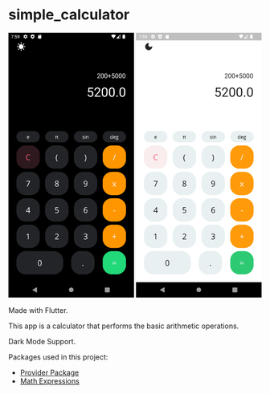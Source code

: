 # simple_calculator

<p align="center">
  <img src="Screenshot_20220924_195940.png" width="250" title="Light Mode UI">
  <img src="  Screenshot_20220924_195949.png" width="250" title="Dark Mode UI">
</p>

Made with Flutter.

This app is a calculator that performs the basic arithmetic operations.

Dark Mode Support.

Packages used in this project:

- [Provider Package](https://pub.dev/packages/provider)
- [Math Expressions](https://pub.dev/packages/math_expressions)
